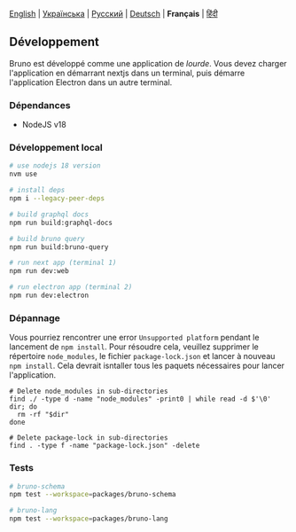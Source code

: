 [English](/docs/development.md) | [Українська](/docs/development_ua.md) | [Русский](/docs/development_ru.md) | [Deutsch](/docs/development_de.md) | **Français** | [हिंदी](/docs/development_hi.md)

## Développement

Bruno est développé comme une application de _lourde_. Vous devez charger l'application en démarrant nextjs dans un terminal, puis démarre l'application Electron dans un autre terminal.

### Dépendances

- NodeJS v18

### Développement local

```bash
# use nodejs 18 version
nvm use

# install deps
npm i --legacy-peer-deps

# build graphql docs
npm run build:graphql-docs

# build bruno query
npm run build:bruno-query

# run next app (terminal 1)
npm run dev:web

# run electron app (terminal 2)
npm run dev:electron
```

### Dépannage

Vous pourriez rencontrer une error  `Unsupported platform` pendant le lancement de `npm install`. Pour résoudre cela, veuillez supprimer le répertoire `node_modules`, le fichier `package-lock.json` et lancer à nouveau `npm install`. Cela devrait isntaller tous les paquets nécessaires pour lancer l'application.

```shell
# Delete node_modules in sub-directories
find ./ -type d -name "node_modules" -print0 | while read -d $'\0' dir; do
  rm -rf "$dir"
done

# Delete package-lock in sub-directories
find . -type f -name "package-lock.json" -delete
```

### Tests

```bash
# bruno-schema
npm test --workspace=packages/bruno-schema

# bruno-lang
npm test --workspace=packages/bruno-lang
```

